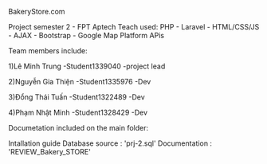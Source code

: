 BakeryStore.com


Project semester 2 - FPT Aptech Teach used: PHP - Laravel - HTML/CSS/JS - AJAX - Bootstrap - Google Map Platform APis

Team members include:

1)Lê Minh Trung -Student1339040 -project lead

2)Nguyễn Gia Thiện -Student1335976 -Dev

3)Đổng Thái Tuấn -Student1322489 -Dev

4)Phạm Nhật Minh -Student1328429 -Dev

Documetation included on the main folder:

Intallation guide
Database source : 'prj-2.sql'
Documentation : 'REVIEW_Bakery_STORE'
